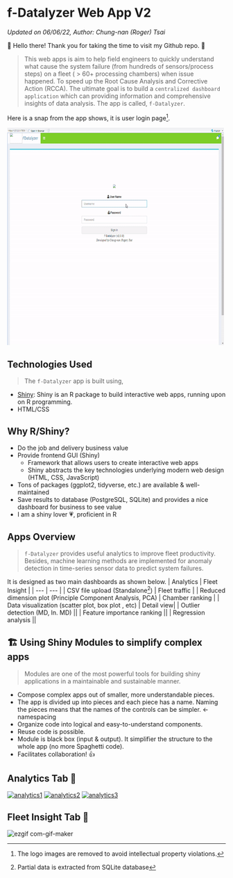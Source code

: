 # f-Datalyzer Web App V2 
*Updated on 06/06/22, Author: Chung-nan (Roger) Tsai*

👋 Hello there! Thank you for taking the time to visit my Github repo. :pray:

> This web apps is aim to help field engineers to quickly understand what cause the system failure (from hundreds of sensors/process steps) on a fleet ( > 60+ processing chambers) when issue happened. To speed up the Root Cause Analysis and Corrective Action (RCCA). The ultimate goal is to build a `centralized dashboard application` which can providing information and comprehensive insights of data analysis. The app is called, `f-Datalyzer`. 

Here is a snap from the app shows, it is user login page[^1]. 
[^1]: The logo images are removed to avoid intellectual property violations. 
<img src='login_page.gif' art='switch' width="500" height="500" />


## Technologies Used
>The `f-Datalyzer` app is built using,

- [Shiny](https://shiny.rstudio.com/): Shiny is an R package to build interactive web apps, running upon on R programming.
- HTML/CSS

## Why R/Shiny?
- Do the job and delivery business value
- Provide frontend GUI (Shiny)
   -  Framework that allows users to create interactive web apps
     - Shiny abstracts the key technologies underlying modern web design (HTML, CSS, JavaScript)
- Tons of packages (ggplot2, tidyverse, etc.) are available & well-maintained  
- Save results to database (PostgreSQL, SQLite) and provides a nice dashboard for business to see value
- I am a shiny lover :heartpulse:, proficient in R 

## Apps Overview
>`f-Datalyzer` provides useful analytics to improve fleet productivity. Besides, machine learning methods are implemented for anomaly detection in time-series sensor data to predict system failures.

It is designed as two main dashboards as shown below. 
| Analytics | Fleet Insight |
| --- | --- |
| CSV file upload (Standalone[^2]) | Fleet traffic |
| Reduced dimension plot (Principle Component Analysis, PCA) | Chamber ranking |
| Data visualization (scatter plot, box plot , etc) | Detail view|
| Outlier detection (MD, ln. MD) ||
| Feature importance ranking ||
| Regression analysis ||

[^2]: Partial data is extracted from SQLite database


## 🏗️ Using Shiny Modules to simplify complex apps
> Modules are one of the most powerful tools for building shiny applications in a maintainable and sustainable manner.
- Compose complex apps out of smaller, more understandable pieces.
- The app is divided up into pieces and each piece has a name. Naming the pieces means that the names of the controls can be simpler. ← namespacing
- Organize code into logical and easy-to-understand components.
- Reuse code is possible.
- Module is black box (input & output). It simplifier the structure to the whole app (no more Spaghetti code).
- Facilitates collaboration! 👍


## Analytics Tab 🔗
[![analytics1](https://img.youtube.com/vi/1vji-NBg8pk/0.jpg)](https://youtu.be/1vji-NBg8pk)
[![analytics2](https://img.youtube.com/vi/TIQpS_IwtRI/0.jpg)](https://youtu.be/TIQpS_IwtRI)
[![analytics3](https://img.youtube.com/vi/fTOhAUpRrNo/0.jpg)](https://youtu.be/fTOhAUpRrNo)


## Fleet Insight Tab 🔗
![ezgif com-gif-maker](https://user-images.githubusercontent.com/36733953/173473309-68c3c79e-567d-4875-b690-5b9653b89685.gif)

